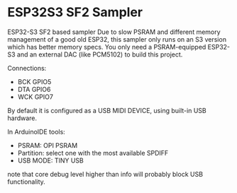 # ESP32S3 SF2 Sampler
ESP32-S3 SF2 based sampler 
Due to slow PSRAM and different memory management of a good old ESP32, this sampler only runs on an S3 version which has better memory specs.
You only need a PSRAM-equipped ESP32-S3 and an external DAC (like PCM5102) to build this project. 

Connections:
- BCK GPIO5
- DTA GPIO6
- WCK GPIO7

By default it is configured as a USB MIDI DEVICE, using built-in USB hardware.

In ArduinoIDE tools:

- PSRAM: OPI PSRAM
- Partition: select one with the most available SPDIFF
- USB MODE: TINY USB

note that core debug level higher than info will probably block USB functionality. 
